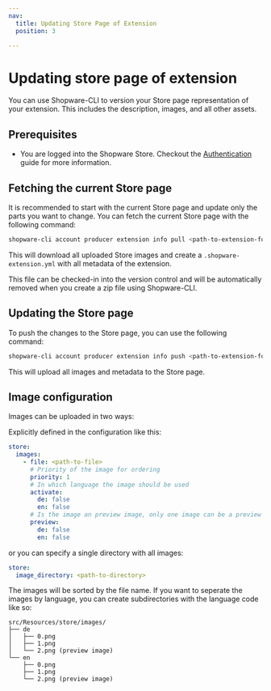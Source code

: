 ```yaml
---
nav:
  title: Updating Store Page of Extension
  position: 3

---
```


# Updating store page of extension

You can use Shopware-CLI to version your Store page representation of your extension. This includes the description, images, and all other assets.

## Prerequisites

- You are logged into the Shopware Store. Checkout the [Authentication](./authentication.md) guide for more information.

## Fetching the current Store page

It is recommended to start with the current Store page and update only the parts you want to change. You can fetch the current Store page with the following command:

```bash
shopware-cli account producer extension info pull <path-to-extension-folder>
```

This will download all uploaded Store images and create a `.shopware-extension.yml` with all metadata of the extension.

This file can be checked-in into the version control and will be automatically removed when you create a zip file using Shopware-CLI.

## Updating the Store page

To push the changes to the Store page, you can use the following command:

```bash
shopware-cli account producer extension info push <path-to-extension-folder>
```

This will upload all images and metadata to the Store page.

## Image configuration

Images can be uploaded in two ways:

Explicitly defined in the configuration like this:

```yaml
store:
  images:
    - file: <path-to-file>
      # Priority of the image for ordering
      priority: 1
      # In which language the image should be used
      activate:
        de: false
        en: false
      # Is the image an preview image, only one image can be a preview
      preview:
        de: false
        en: false
```

or you can specify a single directory with all images:

```yaml
store:
  image_directory: <path-to-directory>
```

The images will be sorted by the file name. If you want to seperate the images by language, you can create subdirectories with the language code like so:

```text
src/Resources/store/images/
├── de
│   ├── 0.png
│   ├── 1.png
│   └── 2.png (preview image)
└── en
    ├── 0.png
    ├── 1.png
    └── 2.png (preview image)
```
